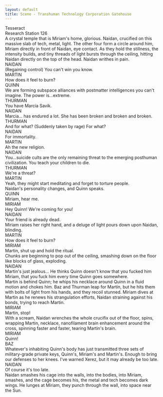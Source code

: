 ```yaml
---
layout: default
title: Scene - Transhuman Technology Corporation Gatehouse
---                    
```


<div class="title">Tesseract</div> 

<div class="description">Research Station 126</div> 
<div class="description">A crystal temple that is Miriam's home, glorious. Naidan, crucified on this massive slab of tech, metal, light. The other four form a circle around him, Miriam directly in front of Naidan, eye contact. As they hold the stillness, the intensity builds, and tiny threads of light bursts through the ceiling, hitting Naidan directly on the top of the head. Naidan writhes in pain.</div> 
<div class="speaker">NAIDAN</div> 
<div class="dialog_line">(Regaining control) You can't win you know.</div> 
<div class="speaker">MARTIN</div> 
<div class="dialog_line">How does it feel to burn?</div> 
<div class="speaker">QUINN</div> 
<div class="dialog_line">We are forming subspace alliances with postmatter intelligences you can't imagine. The power is...extreme.</div> 
<div class="speaker">THURMAN</div> 
<div class="dialog_line">You have Marcia Savik.</div> 
<div class="speaker">NAIDAN</div> 
<div class="dialog_line">Marcia... has endured a lot. She has been broken and broken and broken.</div> 
<div class="speaker">THURMAN</div> 
<div class="dialog_line">And for what? (Suddenly taken by rage) For what?</div> 
<div class="speaker">NAIDAN</div> 
<div class="dialog_line">For immortality.</div> 
<div class="speaker">MARTIN</div> 
<div class="dialog_line">Ah the new religion.</div> 
<div class="speaker">NAIDAN</div> 
<div class="dialog_line">You...suicide cults are the only remaining threat to the emerging posthuman civilization. You teach your children to die.</div> 
<div class="speaker">THURMAN</div> 
<div class="dialog_line">We're a threat?</div> 
<div class="speaker">MARTIN</div> 
<div class="dialog_line">Yeah, they might start meditating and forget to torture people.</div> 
<div class="description">Naidan's personality changes, and Quinn speaks.</div> 
<div class="speaker">QUINN</div> 
<div class="dialog_line">Miriam, hear me.</div> 
<div class="speaker">MIRIAM</div> 
<div class="dialog_line">Hey Quinn! We're coming for you!</div> 
<div class="speaker">NAIDAN</div> 
<div class="dialog_line">Your friend is already dead.</div> 
<div class="description">Miriam raises her right hand, and a deluge of light pours down upon Naidan, blinding.</div> 
<div class="speaker">MARTIN</div> 
<div class="dialog_line">How does it feel to burn?</div> 
<div class="speaker">MIRIAM</div> 
<div class="dialog_line">Martin, shut up and hold the ritual.</div> 
<div class="description">Chunks are beginning to pop out of the ceiling, smashing down on the floor like blocks of glass, exploding.</div> 
<div class="speaker">NAIDAN</div> 
<div class="dialog_line">Martin's just jealous... He thinks Quinn doesn't know that you fucked him Miriam, that you fuck him every time Quinn goes somewhere.</div> 
<div class="description">Martin is behind Quinn; he whips his necklace around Quinn in a fluid motion and chokes him. Baz and Thurman leap for Martin, but he hits them with bolts of light from his hands, and they recoil stunned. Miriam dives at Martin as he renews his strangulation efforts, Naidan straining against his bonds, trying to reach Martin.</div> 
<div class="speaker">MIRIAM</div> 
<div class="dialog_line">Martin, stop!</div> 
<div class="description">With a scream, Naidan wrenches the whole crucifix out of the floor, spins, wrapping Martin, necklace, nanofilament brain enhancement around the cross, spinning faster and faster, tearing Martin's brain.</div> 
<div class="speaker">MIRIAM</div> 
<div class="dialog_line">Quinn!</div> 
<div class="speaker">BAZ</div> 
<div class="dialog_line">Whatever's inhabiting Quinn's body has just transmitted three sets of military-grade private keys, Quinn's, Miriam's and Martin's. Enough to bring our defenses to her knees. I've warned Xerez, but it may already be too late.</div> 
<div class="speaker">NAIDAN</div> 
<div class="dialog_line">Of course it's too late.</div> 
<div class="description">Naidan smashes his cage into the walls, into the bodies, into Miriam, smashes, and the cage becomes his, the metal and tech becomes dark wings. He lunges at Miriam, they punch through the wall, into space near the Sun.</div> 
